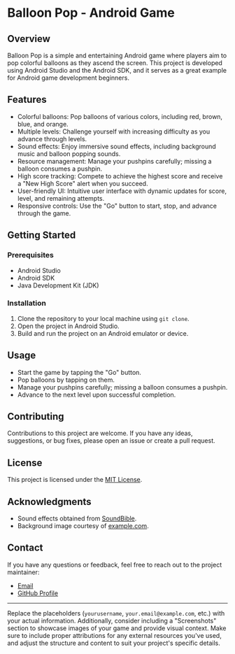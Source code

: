 
# Balloon Pop - Android Game



## Overview

Balloon Pop is a simple and entertaining Android game where players aim to pop colorful balloons as they ascend the screen. This project is developed using Android Studio and the Android SDK, and it serves as a great example for Android game development beginners.

## Features

- Colorful balloons: Pop balloons of various colors, including red, brown, blue, and orange.
- Multiple levels: Challenge yourself with increasing difficulty as you advance through levels.
- Sound effects: Enjoy immersive sound effects, including background music and balloon popping sounds.
- Resource management: Manage your pushpins carefully; missing a balloon consumes a pushpin.
- High score tracking: Compete to achieve the highest score and receive a "New High Score" alert when you succeed.
- User-friendly UI: Intuitive user interface with dynamic updates for score, level, and remaining attempts.
- Responsive controls: Use the "Go" button to start, stop, and advance through the game.

## Getting Started

### Prerequisites

- Android Studio
- Android SDK
- Java Development Kit (JDK)

### Installation

1. Clone the repository to your local machine using `git clone`.
2. Open the project in Android Studio.
3. Build and run the project on an Android emulator or device.

## Usage

- Start the game by tapping the "Go" button.
- Pop balloons by tapping on them.
- Manage your pushpins carefully; missing a balloon consumes a pushpin.
- Advance to the next level upon successful completion.

## Contributing

Contributions to this project are welcome. If you have any ideas, suggestions, or bug fixes, please open an issue or create a pull request.

## License

This project is licensed under the [MIT License](LICENSE).

## Acknowledgments

- Sound effects obtained from [SoundBible](http://soundbible.com/).
- Background image courtesy of [example.com](http://example.com).

## Contact

If you have any questions or feedback, feel free to reach out to the project maintainer:

- [Email](mailto:dk78834@gmail.com)
- [GitHub Profile](https://github.com/deepakdevengineer)

---

Replace the placeholders (`yourusername`, `your.email@example.com`, etc.) with your actual information. Additionally, consider including a "Screenshots" section to showcase images of your game and provide visual context. Make sure to include proper attributions for any external resources you've used, and adjust the structure and content to suit your project's specific details.
